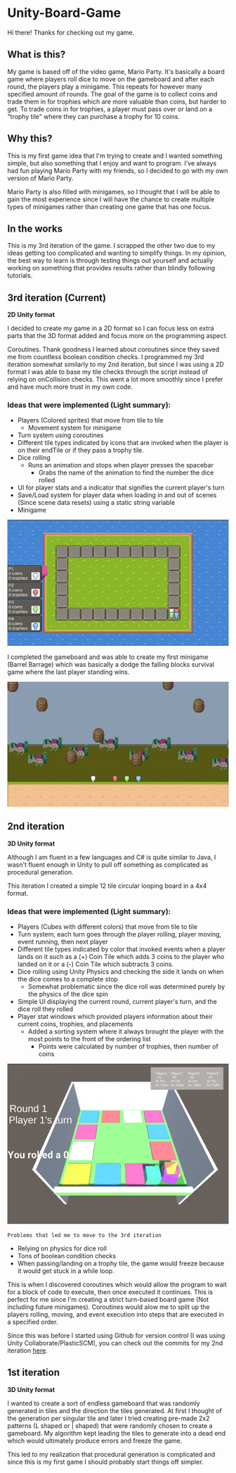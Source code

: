 # Unity-Board-Game

Hi there! Thanks for checking out my game. 

## What is this?

My game is based off of the video game, Mario Party. It's basically a board game where players roll dice to move on the gameboard and after each round, the players play a minigame. This repeats for however many specified amount of rounds. The goal of the game is to collect coins and trade them in for trophies which are more valuable than coins, but harder to get. To trade coins in for trophies, a player must pass over or land on a "trophy tile" where they can purchase a trophy for 10 coins.

## Why this?

This is my first game idea that I'm trying to create and I wanted something simple, but also something that I enjoy and want to program. I've always had fun playing Mario Party with my friends, so I decided to go with my own version of Mario Party. 

Mario Party is also filled with minigames, so I thought that I will be able to gain the most experience since I will have the chance to create multiple types of minigames rather than creating one game that has one focus. 

## In the works

This is my 3rd iteration of the game. I scrapped the other two due to my ideas getting too complicated and wanting to simplify things. In my opinion, the best way to learn is through testing things out yourself and actually working on something that provides results rather than blindly following tutorials.

## 3rd iteration (Current)

**2D Unity format**

I decided to create my game in a 2D format so I can focus less on extra parts that the 3D format added and focus more on the programming aspect.

Coroutines. Thank goodness I learned about coroutines since they saved me from countless boolean condition checks. I programmed my 3rd iteration somewhat similarly to my 2nd iteration, but since I was using a 2D format I was able to base my tile checks through the script instead of relying on onCollision checks. This went a lot more smoothly since I prefer and have much more trust in my own code. 

### Ideas that were implemented (Light summary):

- Players (Colored sprites) that move from tile to tile
  - Movement system for minigame
- Turn system using coroutines
- Different tile types indicated by icons that are invoked when the player is on their endTile or if they pass a trophy tile. 
- Dice rolling 
  - Runs an animation and stops when player presses the spacebar
    - Grabs the name of the animation to find the number the dice rolled
- UI for player stats and a indicator that signifies the current player's turn
- Save/Load system for player data when loading in and out of scenes (Since scene data resets) using a static string variable
- Minigame

![3rd Iteration Gameboard](doc/3Iter_Gameboard.jpg)

I completed the gameboard and was able to create my first minigame (Barrel Barrage) which was basically a dodge the falling blocks survival game where the last player standing wins. 

![Barrel Barrage Minigame](doc/Minigame_BarrelBarrage.jpg)

## 2nd iteration

**3D Unity format**

Although I am fluent in a few languages and C# is quite similar to Java, I wasn't fluent enough in Unity to pull off something as complicated as procedural generation.

This iteration I created a simple 12 tile circular looping board in a 4x4 format. 

### Ideas that were implemented (Light summary):
- Players (Cubes with different colors) that move from tile to tile
- Turn system, each turn goes through the player rolling, player moving, event running, then next player
- Different tile types indicated by color that invoked events when a player lands on it such as a (+) Coin Tile which adds 3 coins to the player who landed on it or a (-) Coin Tile which subtracts 3 coins.
- Dice rolling using Unity Physics and checking the side it lands on when the dice comes to a complete stop
  - Somewhat problematic since the dice roll was determined purely by the physics of the dice spin
- Simple UI displaying the current round, current player's turn, and the dice roll they rolled
- Player stat windows which provided players information about their current coins, trophies, and placements
  - Added a sorting system where it always brought the player with the most points to the front of the ordering list
    - Points were calculated by number of trophies, then number of coins

![2nd Iteration Gameboard](doc/2Iter_Gameboard.jpg)

    Problems that led me to move to the 3rd iteration
- Relying on physics for dice roll
- Tons of boolean condition checks 
- When passing/landing on a trophy tile, the game would freeze because it would get stuck in a while loop. 

This is when I discovered coroutines which would allow the program to wait for a block of code to execute, then once executed it continues. This is perfect for me since I'm creating a strict turn-based board game (Not including future minigames). Coroutines would alow me to split up the players rolling, moving, and event execution into steps that are executed in a specified order. 

Since this was before I started using Github for version control (I was using Unity Collaborate/PlasticSCM), you can check out the commits for my 2nd iteration [here](https://docs.google.com/spreadsheets/d/1cn0DWHTvo3dd97a4EJ4dYoG9YeD8FlaakJX0QdDfZH0/edit?usp=sharing).

## 1st iteration

**3D Unity format**

I wanted to create a sort of endless gameboard that was randomly generated in tiles and the direction the tiles generated. At first I thought of the generation per singular tile and later I tried creating pre-made 2x2 patterns (L shaped or | shaped) that were randomly chosen to create a gameboard. My algorithm kept leading the tiles to generate into a dead end which would ultimately produce errors and freeze the game.

This led to my realization that procedural generation is complicated and since this is my first game I should probably start things off simpler. 
